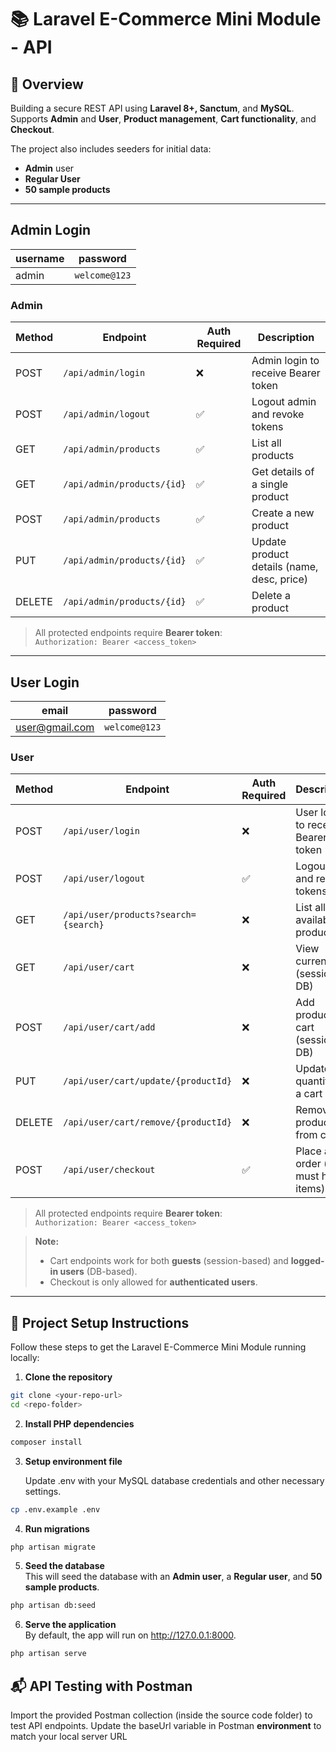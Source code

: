 # 📚 Laravel E-Commerce Mini Module - API

## 👋 Overview

Building a secure REST API using **Laravel 8+, Sanctum**, and **MySQL**.  
Supports **Admin** and **User**, **Product management**, **Cart functionality**, and **Checkout**.

The project also includes seeders for initial data:

-   **Admin** user
-   **Regular User**
-   **50 sample products**

---

## Admin Login

| username | password      |
| -------- | ------------- |
| admin    | `welcome@123` |

### **Admin**

| Method | Endpoint                   | Auth Required | Description                                |
| ------ | -------------------------- | ------------- | ------------------------------------------ |
| POST   | `/api/admin/login`         | ❌            | Admin login to receive Bearer token        |
| POST   | `/api/admin/logout`        | ✅            | Logout admin and revoke tokens             |
| GET    | `/api/admin/products`      | ✅            | List all products                          |
| GET    | `/api/admin/products/{id}` | ✅            | Get details of a single product            |
| POST   | `/api/admin/products`      | ✅            | Create a new product                       |
| PUT    | `/api/admin/products/{id}` | ✅            | Update product details (name, desc, price) |
| DELETE | `/api/admin/products/{id}` | ✅            | Delete a product                           |

> All protected endpoints require **Bearer token**:  
> `Authorization: Bearer <access_token>`

---

## User Login

| email          | password      |
| -------------- | ------------- |
| user@gmail.com | `welcome@123` |

### **User**

| Method | Endpoint                             | Auth Required | Description                           |
| ------ | ------------------------------------ | ------------- | ------------------------------------- |
| POST   | `/api/user/login`                    | ❌            | User login to receive Bearer token    |
| POST   | `/api/user/logout`                   | ✅            | Logout user and revoke tokens         |
| GET    | `/api/user/products?search={search}` | ❌            | List all available products           |
| GET    | `/api/user/cart`                     | ❌            | View current cart (session or DB)     |
| POST   | `/api/user/cart/add`                 | ❌            | Add product to cart (session or DB)   |
| PUT    | `/api/user/cart/update/{productId}`  | ❌            | Update quantity of a cart item        |
| DELETE | `/api/user/cart/remove/{productId}`  | ❌            | Remove a product from cart            |
| POST   | `/api/user/checkout`                 | ✅            | Place an order (cart must have items) |

> All protected endpoints require **Bearer token**:  
> `Authorization: Bearer <access_token>`

> **Note:**
>
> -   Cart endpoints work for both **guests** (session-based) and **logged-in users** (DB-based).
> -   Checkout is only allowed for **authenticated users**.

---

## 🚀 Project Setup Instructions

Follow these steps to get the Laravel E-Commerce Mini Module running locally:

1. **Clone the repository**

```bash
git clone <your-repo-url>
cd <repo-folder>
```

2. **Install PHP dependencies**

```bash
composer install
```

3. **Setup environment file**

    Update .env with your MySQL database credentials and other necessary settings.

```bash
cp .env.example .env
```

4. **Run migrations**

```bash
php artisan migrate
```

5. **Seed the database**  
   This will seed the database with an **Admin user**, a **Regular user**, and **50 sample products**.

```bash
php artisan db:seed
```

6. **Serve the application**  
   By default, the app will run on http://127.0.0.1:8000.

```bash
php artisan serve
```

## 📬 API Testing with Postman

Import the provided Postman collection (inside the source code folder) to test API endpoints.
Update the baseUrl variable in Postman **environment** to match your local server URL
